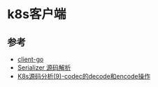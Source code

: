 # k8s客户端



## 参考

+ [client-go](https://github.com/kubernetes/client-go)
+ [Serializer 源码解析](https://github.com/jindezgm/k8s-src-analysis/blob/master/apimachinery/runtime/Serializer.md)
+ [K8s源码分析(9)-codec的decode和encode操作](https://cloud.tencent.com/developer/article/1900340?from=article.detail.1891182)